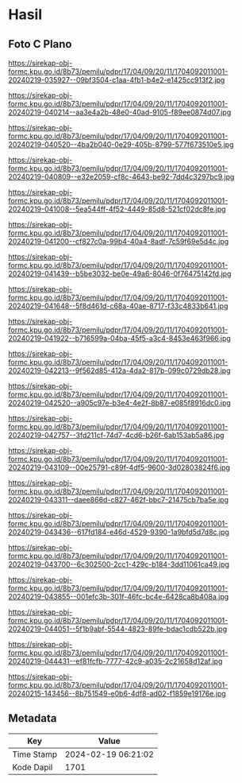 # Hasil

## Foto C Plano

https://sirekap-obj-formc.kpu.go.id/8b73/pemilu/pdpr/17/04/09/20/11/1704092011001-20240219-035927--09bf3504-c1aa-4fb1-b4e2-e1425cc913f2.jpg

https://sirekap-obj-formc.kpu.go.id/8b73/pemilu/pdpr/17/04/09/20/11/1704092011001-20240219-040214--aa3e4a2b-48e0-40ad-9105-f89ee0874d07.jpg

https://sirekap-obj-formc.kpu.go.id/8b73/pemilu/pdpr/17/04/09/20/11/1704092011001-20240219-040520--4ba2b040-0e29-405b-8799-577f673510e5.jpg

https://sirekap-obj-formc.kpu.go.id/8b73/pemilu/pdpr/17/04/09/20/11/1704092011001-20240219-040809--e32e2059-cf8c-4643-be92-7dd4c3297bc9.jpg

https://sirekap-obj-formc.kpu.go.id/8b73/pemilu/pdpr/17/04/09/20/11/1704092011001-20240219-041008--5ea544ff-4f52-4449-85d8-521cf02dc8fe.jpg

https://sirekap-obj-formc.kpu.go.id/8b73/pemilu/pdpr/17/04/09/20/11/1704092011001-20240219-041200--cf827c0a-99b4-40a4-8adf-7c59f69e5d4c.jpg

https://sirekap-obj-formc.kpu.go.id/8b73/pemilu/pdpr/17/04/09/20/11/1704092011001-20240219-041439--b5be3032-be0e-49a6-8046-0f76475142fd.jpg

https://sirekap-obj-formc.kpu.go.id/8b73/pemilu/pdpr/17/04/09/20/11/1704092011001-20240219-041648--5f8d461d-c68a-40ae-8717-f33c4833b641.jpg

https://sirekap-obj-formc.kpu.go.id/8b73/pemilu/pdpr/17/04/09/20/11/1704092011001-20240219-041922--b716599a-04ba-45f5-a3c4-8453e463f966.jpg

https://sirekap-obj-formc.kpu.go.id/8b73/pemilu/pdpr/17/04/09/20/11/1704092011001-20240219-042213--9f562d85-412a-4da2-817b-099c0729db28.jpg

https://sirekap-obj-formc.kpu.go.id/8b73/pemilu/pdpr/17/04/09/20/11/1704092011001-20240219-042520--a905c97e-b3e4-4e2f-8b87-e085f8916dc0.jpg

https://sirekap-obj-formc.kpu.go.id/8b73/pemilu/pdpr/17/04/09/20/11/1704092011001-20240219-042757--3fd211cf-74d7-4cd6-b26f-6ab153ab5a86.jpg

https://sirekap-obj-formc.kpu.go.id/8b73/pemilu/pdpr/17/04/09/20/11/1704092011001-20240219-043109--00e25791-c89f-4df5-9600-3d02803824f6.jpg

https://sirekap-obj-formc.kpu.go.id/8b73/pemilu/pdpr/17/04/09/20/11/1704092011001-20240219-043311--daee866d-c827-462f-bbc7-21475cb7ba5e.jpg

https://sirekap-obj-formc.kpu.go.id/8b73/pemilu/pdpr/17/04/09/20/11/1704092011001-20240219-043436--617fd184-e46d-4529-9390-1a9bfd5d7d8c.jpg

https://sirekap-obj-formc.kpu.go.id/8b73/pemilu/pdpr/17/04/09/20/11/1704092011001-20240219-043700--6c302500-2cc1-429c-b184-3dd11061ca49.jpg

https://sirekap-obj-formc.kpu.go.id/8b73/pemilu/pdpr/17/04/09/20/11/1704092011001-20240219-043855--001efc3b-301f-46fc-bc4e-6428ca8b408a.jpg

https://sirekap-obj-formc.kpu.go.id/8b73/pemilu/pdpr/17/04/09/20/11/1704092011001-20240219-044051--5f1b9abf-5544-4823-89fe-bdac1cdb522b.jpg

https://sirekap-obj-formc.kpu.go.id/8b73/pemilu/pdpr/17/04/09/20/11/1704092011001-20240219-044431--ef81fcfb-7777-42c9-a035-2c21658d12af.jpg

https://sirekap-obj-formc.kpu.go.id/8b73/pemilu/pdpr/17/04/09/20/11/1704092011001-20240215-143456--8b751549-e0b6-4df8-ad02-f1859e19176e.jpg


## Metadata

| Key        | Value               |
| ---------- | ------------------- |
| Time Stamp | 2024-02-19 06:21:02 |
| Kode Dapil | 1701                |



